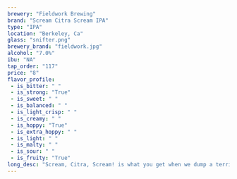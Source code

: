 ```yaml
---
brewery: "Fieldwork Brewing"
brand: "Scream Citra Scream IPA"
type: "IPA"
location: "Berkeley, Ca"
glass: "snifter.png"
brewery_brand: "fieldwork.jpg"
alcohol: "7.0%"
ibu: "NA"
tap_order: "117"
price: "8"
flavor_profile:
 - is_bitter: " "
 - is_strong: "True"
 - is_sweet: " "
 - is_balanced: " "
 - is_light_crisp: " "
 - is_creamy: " "
 - is_hoppy: "True"
 - is_extra_hoppy: " "
 - is_light: " "
 - is_malty: " "
 - is_sour: " "
 - is_fruity: "True" 
long_desc: "Scream, Citra, Scream! is what you get when we dump a terrifying amount of Citra hops into a slightly malty, slighty sweet, and very Fieldworky IPA."
---
```

